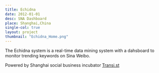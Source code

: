```yaml
---
title: Echidna
date: 2012-01-01
desc: SNA Dashboard
place: Shanghai,China
single-col: true
layout: project
thumbnail: "Echidna_Home.png"
---
```


The Echidna system is a real-time data mining system with a dahsboard to monitor trending keywords on Sina Weibo.

Powered by Shanghai social business incubator [Transi.st](http://transi.st/)
